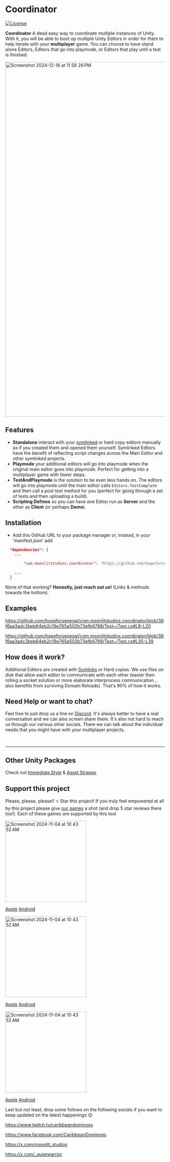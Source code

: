 # Coordinator
[![License](https://img.shields.io/badge/license-MIT-green)](https://github.com/hopeforsenegal/immediatestyle/blob/master/LICENSE.md)

**Coordinator** A dead easy way to coordinate multiple instances of Unity. With it, you will be able to boot up multiple Unity Editors in order for them to help iterate with your **multiplayer** game. You can choose to have stand alone Editors, Editors that go into playmode, or Editors that play until a test is finished. 

<img width="1120" alt="Screenshot 2024-12-16 at 11 58 26 PM" src="https://github.com/user-attachments/assets/10c6a64a-9fb6-4946-a24c-082bbfd675e0" />

## Features

* **Standalone** interact with your [symlinked](https://en.wikipedia.org/wiki/Symbolic_link) or hard copy editors manually as if you created them and opened them yourself. Symlinked Editors have the benefit of reflecting script changes across the Main Editor and other symlinked projects.
* **Playmode** your additional editors will go into playmode when the original main editor goes into playmode. Perfect for getting into a multiplayer game with fewer steps. 
* **TestAndPlaymode** is the solution to be even less hands on. The editors will go into playmode until the main editor calls ```Editors.TestComplete``` and then call a post test method for you (perfect for going through a set of tests and then uploading a build).
* **Scripting Defines** so you can have one Editor run as **Server** and the other as **Client** (or perhaps **Demo**).

## Installation

- Add this GitHub URL to your package manager or, instead, in your 'manifest.json' add
```json
  "dependencies": {
	...

    	"com.moonlitstudios.coordinator": "https://github.com/hopeforsenegal/com.moonlitstudios.coordinator.git",

	...
  }
```

None of that working? **Honestly, just reach out us!** (Links & methods towards the bottom).


## Examples
https://github.com/hopeforsenegal/com.moonlitstudios.coordinator/blob/38f6aa3adc2beb64eb2c19e765a502b73efb6788/Test~/Test.cs#L8-L20

https://github.com/hopeforsenegal/com.moonlitstudios.coordinator/blob/38f6aa3adc2beb64eb2c19e765a502b73efb6788/Test~/Test.cs#L35-L39

## How does it work?
Additional Editors are created with [Symlinks](https://en.wikipedia.org/wiki/Symbolic_link) or Hard copies. We use files on disk that allow each editor to communicate with each other (easier then rolling a socket solution or more elaborate interprocess communication... also benefits from surviving Domain Reloads). That's 90% of how it works.

## Need Help or want to chat?
Feel free to just drop us a line on [Discord](https://discord.gg/8y87EEaftE). It's always better to have a real conversation and we can also screen share there. It's also not hard to reach us through our various other socials. There we can talk about the individual needs that you might have with your multiplayer projects.

</br>

___
## Other Unity Packages
Check out [Immediate Style](https://github.com/hopeforsenegal/com.moonlitstudios.immediatestyle) & [Asset Stripper](https://github.com/hopeforsenegal/com.moonlitstudios.assetstripper)

## Support this project 
Please, please, please!! ⭐ Star this project! If you truly feel empowered at all by this project please give [our games](https://linktr.ee/moonlit_games) a shot (and drop 5 star reviews there too!). Each of these games are supported by this tool 

<img width="256" alt="Screenshot 2024-11-04 at 10 43 52 AM" src="https://github.com/user-attachments/assets/85141dc9-110e-4a8d-b684-6c9a686c278b">

[Apple](https://apps.apple.com/us/app/caribbean-dominoes/id1588590418)
[Android](https://play.google.com/store/apps/details?id=com.MoonlitStudios.CaribbeanDominoes)

<img width="256" alt="Screenshot 2024-11-04 at 10 43 52 AM" src="https://github.com/user-attachments/assets/4266f475-ac9b-4176-9f97-985b8e1025ce">

[Apple](https://apps.apple.com/us/app/solitaire-islands/id6478837950)
[Android](https://play.google.com/store/apps/details?id=com.MoonlitStudios.SolitaireIslands)

<img width="256" alt="Screenshot 2024-11-04 at 10 43 52 AM" src="https://github.com/user-attachments/assets/13ba91c7-53b4-4469-bdd0-9f0598048a28">

[Apple](https://apps.apple.com/us/app/ludi-classic/id1536964897)
[Android](https://play.google.com/store/apps/details?id=com.MoonlitStudios.Ludi)


Last but not least, drop some follows on the following socials if you want to keep updated on the latest happenings 😊

https://www.twitch.tv/caribbeandominoes

https://www.facebook.com/CaribbeanDominoes

https://x.com/moonlit_studios

https://x.com/_quietwarrior
